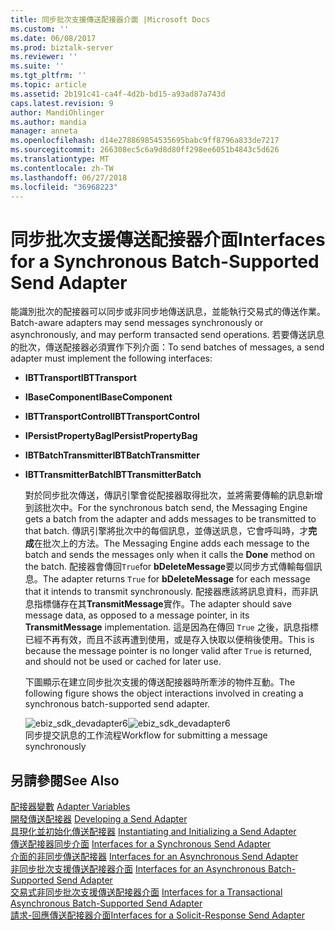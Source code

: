 ```yaml
---
title: 同步批次支援傳送配接器介面 |Microsoft Docs
ms.custom: ''
ms.date: 06/08/2017
ms.prod: biztalk-server
ms.reviewer: ''
ms.suite: ''
ms.tgt_pltfrm: ''
ms.topic: article
ms.assetid: 2b191c41-ca4f-4d2b-bd15-a93ad87a743d
caps.latest.revision: 9
author: MandiOhlinger
ms.author: mandia
manager: anneta
ms.openlocfilehash: d14e278869854535695babc9ff8796a833de7217
ms.sourcegitcommit: 266308ec5c6a9d8d80ff298ee6051b4843c5d626
ms.translationtype: MT
ms.contentlocale: zh-TW
ms.lasthandoff: 06/27/2018
ms.locfileid: "36968223"
---
```

# <a name="interfaces-for-a-synchronous-batch-supported-send-adapter"></a><span data-ttu-id="089fe-102">同步批次支援傳送配接器介面</span><span class="sxs-lookup"><span data-stu-id="089fe-102">Interfaces for a Synchronous Batch-Supported Send Adapter</span></span>
<span data-ttu-id="089fe-103">能識別批次的配接器可以同步或非同步地傳送訊息，並能執行交易式的傳送作業。</span><span class="sxs-lookup"><span data-stu-id="089fe-103">Batch-aware adapters may send messages synchronously or asynchronously, and may perform transacted send operations.</span></span> <span data-ttu-id="089fe-104">若要傳送訊息的批次，傳送配接器必須實作下列介面：</span><span class="sxs-lookup"><span data-stu-id="089fe-104">To send batches of messages, a send adapter must implement the following interfaces:</span></span>  
  
- <span data-ttu-id="089fe-105">**IBTTransport**</span><span class="sxs-lookup"><span data-stu-id="089fe-105">**IBTTransport**</span></span>  
  
- <span data-ttu-id="089fe-106">**IBaseComponent**</span><span class="sxs-lookup"><span data-stu-id="089fe-106">**IBaseComponent**</span></span>  
  
- <span data-ttu-id="089fe-107">**IBTTransportControl**</span><span class="sxs-lookup"><span data-stu-id="089fe-107">**IBTTransportControl**</span></span>  
  
- <span data-ttu-id="089fe-108">**IPersistPropertyBag**</span><span class="sxs-lookup"><span data-stu-id="089fe-108">**IPersistPropertyBag**</span></span>  
  
- <span data-ttu-id="089fe-109">**IBTBatchTransmitter**</span><span class="sxs-lookup"><span data-stu-id="089fe-109">**IBTBatchTransmitter**</span></span>  
  
- <span data-ttu-id="089fe-110">**IBTTransmitterBatch**</span><span class="sxs-lookup"><span data-stu-id="089fe-110">**IBTTransmitterBatch**</span></span>  
  
  <span data-ttu-id="089fe-111">對於同步批次傳送，傳訊引擎會從配接器取得批次，並將需要傳輸的訊息新增到該批次中。</span><span class="sxs-lookup"><span data-stu-id="089fe-111">For the synchronous batch send, the Messaging Engine gets a batch from the adapter and adds messages to be transmitted to that batch.</span></span> <span data-ttu-id="089fe-112">傳訊引擎將批次中的每個訊息，並傳送訊息，它會呼叫時，才**完成**在批次上的方法。</span><span class="sxs-lookup"><span data-stu-id="089fe-112">The Messaging Engine adds each message to the batch and sends the messages only when it calls the **Done** method on the batch.</span></span> <span data-ttu-id="089fe-113">配接器會傳回`True`for **bDeleteMessage**要以同步方式傳輸每個訊息。</span><span class="sxs-lookup"><span data-stu-id="089fe-113">The adapter returns `True` for **bDeleteMessage** for each message that it intends to transmit synchronously.</span></span> <span data-ttu-id="089fe-114">配接器應該將訊息資料，而非訊息指標儲存在其**TransmitMessage**實作。</span><span class="sxs-lookup"><span data-stu-id="089fe-114">The adapter should save message data, as opposed to a message pointer, in its **TransmitMessage** implementation.</span></span> <span data-ttu-id="089fe-115">這是因為在傳回 `True` 之後，訊息指標已經不再有效，而且不該再遭到使用，或是存入快取以便稍後使用。</span><span class="sxs-lookup"><span data-stu-id="089fe-115">This is because the message pointer is no longer valid after `True` is returned, and should not be used or cached for later use.</span></span>  
  
  <span data-ttu-id="089fe-116">下圖顯示在建立同步批次支援的傳送配接器時所牽涉的物件互動。</span><span class="sxs-lookup"><span data-stu-id="089fe-116">The following figure shows the object interactions involved in creating a synchronous batch-supported send adapter.</span></span>  
  
  <span data-ttu-id="089fe-117">![](../core/media/ebiz-sdk-devadapter6.gif "ebiz_sdk_devadapter6")</span><span class="sxs-lookup"><span data-stu-id="089fe-117">![](../core/media/ebiz-sdk-devadapter6.gif "ebiz_sdk_devadapter6")</span></span>  
  <span data-ttu-id="089fe-118">同步提交訊息的工作流程</span><span class="sxs-lookup"><span data-stu-id="089fe-118">Workflow for submitting a message synchronously</span></span>  
  
## <a name="see-also"></a><span data-ttu-id="089fe-119">另請參閱</span><span class="sxs-lookup"><span data-stu-id="089fe-119">See Also</span></span>  
 <span data-ttu-id="089fe-120">[配接器變數](../core/adapter-variables.md) </span><span class="sxs-lookup"><span data-stu-id="089fe-120">[Adapter Variables](../core/adapter-variables.md) </span></span>  
 <span data-ttu-id="089fe-121">[開發傳送配接器](../core/developing-a-send-adapter.md) </span><span class="sxs-lookup"><span data-stu-id="089fe-121">[Developing a Send Adapter](../core/developing-a-send-adapter.md) </span></span>  
 <span data-ttu-id="089fe-122">[具現化並初始化傳送配接器](../core/instantiating-and-initializing-a-send-adapter.md) </span><span class="sxs-lookup"><span data-stu-id="089fe-122">[Instantiating and Initializing a Send Adapter](../core/instantiating-and-initializing-a-send-adapter.md) </span></span>  
 <span data-ttu-id="089fe-123">[傳送配接器同步介面](../core/interfaces-for-a-synchronous-send-adapter.md) </span><span class="sxs-lookup"><span data-stu-id="089fe-123">[Interfaces for a Synchronous Send Adapter](../core/interfaces-for-a-synchronous-send-adapter.md) </span></span>  
 <span data-ttu-id="089fe-124">[介面的非同步傳送配接器](../core/interfaces-for-an-asynchronous-send-adapter.md) </span><span class="sxs-lookup"><span data-stu-id="089fe-124">[Interfaces for an Asynchronous Send Adapter](../core/interfaces-for-an-asynchronous-send-adapter.md) </span></span>  
 <span data-ttu-id="089fe-125">[非同步批次支援傳送配接器介面](../core/interfaces-for-an-asynchronous-batch-supported-send-adapter.md) </span><span class="sxs-lookup"><span data-stu-id="089fe-125">[Interfaces for an Asynchronous Batch-Supported Send Adapter](../core/interfaces-for-an-asynchronous-batch-supported-send-adapter.md) </span></span>  
 <span data-ttu-id="089fe-126">[交易式非同步批次支援傳送配接器介面](../core/interfaces-for-a-transactional-asynchronous-batch-supported-send-adapter.md) </span><span class="sxs-lookup"><span data-stu-id="089fe-126">[Interfaces for a Transactional Asynchronous Batch-Supported Send Adapter](../core/interfaces-for-a-transactional-asynchronous-batch-supported-send-adapter.md) </span></span>  
 [<span data-ttu-id="089fe-127">請求-回應傳送配接器介面</span><span class="sxs-lookup"><span data-stu-id="089fe-127">Interfaces for a Solicit-Response Send Adapter</span></span>](../core/interfaces-for-a-solicit-response-send-adapter.md)